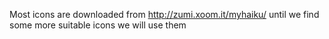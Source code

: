 Most icons are downloaded from http://zumi.xoom.it/myhaiku/ until we find some more suitable icons we will use them
